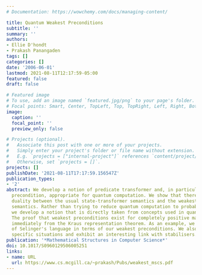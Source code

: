 ```yaml
---
# Documentation: https://wowchemy.com/docs/managing-content/

title: Quantum Weakest Preconditions
subtitle: ''
summary: ''
authors:
- Ellie D'hondt
- Prakash Panangaden
tags: []
categories: []
date: '2006-06-01'
lastmod: 2021-08-11T12:17:59-05:00
featured: false
draft: false

# Featured image
# To use, add an image named `featured.jpg/png` to your page's folder.
# Focal points: Smart, Center, TopLeft, Top, TopRight, Left, Right, BottomLeft, Bottom, BottomRight.
image:
  caption: ''
  focal_point: ''
  preview_only: false

# Projects (optional).
#   Associate this post with one or more of your projects.
#   Simply enter your project's folder or file name without extension.
#   E.g. `projects = ["internal-project"]` references `content/project/deep-learning/index.md`.
#   Otherwise, set `projects = []`.
projects: []
publishDate: '2021-08-11T17:17:59.156547Z'
publication_types:
- '2'
abstract: We develop a notion of predicate transformer and, in particular, the weakest
  precondition, appropriate for quantum computation. We show that there is a Stone-type
  duality between the usual state-transformer semantics and the weakest precondition
  semantics. Rather than trying to reduce quantum computation to probabilistic programming,
  we develop a notion that is directly taken from concepts used in quantum computation.
  The proof that weakest preconditions exist for completely positive maps follows
  immediately from the Kraus representation theorem. As an example, we give the semantics
  of Selinger's language in terms of our weakest preconditions. We also cover some
  specific situations and exhibit an interesting link with stabilisers.
publication: '*Mathematical Structures in Computer Science*'
doi: 10.1017/S0960129506005251
links:
- name: URL
  url: https://www.cs.mcgill.ca/~prakash/Pubs/weakest_mscs.pdf
---
```

